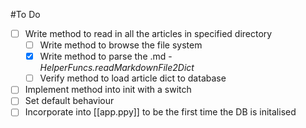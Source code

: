 #To Do
- [ ] Write method to read in all the articles in specified directory
    - [ ] Write method to browse the file system
    - [x] Write method to parse the .md -  *HelperFuncs.readMarkdownFile2Dict*
    - [ ] Verify method to load article dict to database
- [ ] Implement method into init with a switch
- [ ] Set default behaviour
- [ ] Incorporate into [[app.ppy]] to be the first time the DB is initalised